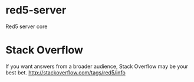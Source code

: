 red5-server
===========

Red5 server core

Stack Overflow
===========
If you want answers from a broader audience, Stack Overflow may be your best bet.
http://stackoverflow.com/tags/red5/info

